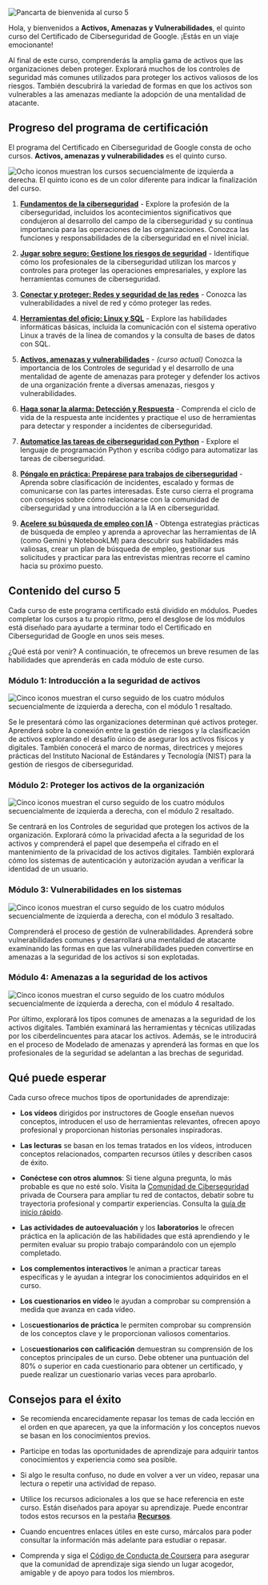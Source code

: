 

![Pancarta de bienvenida al curso 5](https://d3c33hcgiwev3.cloudfront.net/imageAssetProxy.v1/JHKvYxuQQH6aVm7N2wZH0g_0c757a03bb754e50bac674ccb67d1ef1_x-cert-image_Welcome-banner-C5.png?expiry=1757980800000&hmac=X0J5GNhP8C4nP3T8pO7tpZDlG1A-ZGQ2NcPnGaNholU)

Hola, y bienvenidos a **Activos, Amenazas y Vulnerabilidades**, el quinto curso del Certificado de Ciberseguridad de Google. ¡Estás en un viaje emocionante!

Al final de este curso, comprenderás la amplia gama de activos que las organizaciones deben proteger. Explorará muchos de los controles de seguridad más comunes utilizados para proteger los activos valiosos de los riesgos. También descubrirá la variedad de formas en que los activos son vulnerables a las amenazas mediante la adopción de una mentalidad de atacante.

## Progreso del programa de certificación

El programa del Certificado en Ciberseguridad de Google consta de ocho cursos. **Activos, amenazas y vulnerabilidades** es el quinto curso.

![Ocho iconos muestran los cursos secuencialmente de izquierda a derecha. El quinto icono es de un color diferente para indicar la finalización del curso.](https://d3c33hcgiwev3.cloudfront.net/imageAssetProxy.v1/TK245wT4SlW4cjkWJSxqdA_5f62cb6dfa764f92b75beb92cdfbe7f1_S33G007.png?expiry=1757980800000&hmac=slMpKeajbFpTI2qgYn2qtLI5KEdgjK-fD3SYaONgTFA)

1. [**Fundamentos de la ciberseguridad**](https://www.coursera.org/learn/foundations-of-cybersecurity/home/week/1) - Explore la profesión de la ciberseguridad, incluidos los acontecimientos significativos que condujeron al desarrollo del campo de la ciberseguridad y su continua importancia para las operaciones de las organizaciones. Conozca las funciones y responsabilidades de la ciberseguridad en el nivel inicial.
    
2. [**Jugar sobre seguro: Gestione los riesgos de seguridad**](https://www.coursera.org/learn/manage-security-risks/home/week/1) - Identifique cómo los profesionales de la ciberseguridad utilizan los marcos y controles para proteger las operaciones empresariales, y explore las herramientas comunes de ciberseguridad.
    
3. [**Conectar y proteger: Redes y seguridad de las redes**](https://www.coursera.org/learn/networks-and-network-security/home/week/1) - Conozca las vulnerabilidades a nivel de red y cómo proteger las redes.
    
4. [**Herramientas del oficio: Linux y SQL**](https://www.coursera.org/learn/linux-and-sql/home/week/1) - Explore las habilidades informáticas básicas, incluida la comunicación con el sistema operativo Linux a través de la línea de comandos y la consulta de bases de datos con SQL.
    
5. [**Activos, amenazas y vulnerabilidades**](https://www.coursera.org/learn/assets-threats-and-vulnerabilities/home/week/1) - _(curso actual)_ Conozca la importancia de los Controles de seguridad y el desarrollo de una mentalidad de agente de amenazas para proteger y defender los activos de una organización frente a diversas amenazas, riesgos y vulnerabilidades.
    
6. [**Haga sonar la alarma: Detección y Respuesta**](https://www.coursera.org/learn/detection-and-response/home/week/1) - Comprenda el ciclo de vida de la respuesta ante incidentes y practique el uso de herramientas para detectar y responder a incidentes de ciberseguridad.
    
7. [**Automatice las tareas de ciberseguridad con Python**](https://www.coursera.org/learn/automate-cybersecurity-tasks-with-python/home/week/1) - Explore el lenguaje de programación Python y escriba código para automatizar las tareas de ciberseguridad.
    
8. [**Póngalo en práctica: Prepárese para trabajos de ciberseguridad**](https://www.coursera.org/learn/prepare-for-cybersecurity-jobs/home/week/1) - Aprenda sobre clasificación de incidentes, escalado y formas de comunicarse con las partes interesadas. Este curso cierra el programa con consejos sobre cómo relacionarse con la comunidad de ciberseguridad y una introducción a la IA en ciberseguridad.
    
9. [**Acelere su búsqueda de empleo con IA**](https://www.coursera.org/learn/accelerate-your-job-search-with-ai/home/module/1) - Obtenga estrategias prácticas de búsqueda de empleo y aprenda a aprovechar las herramientas de IA (como Gemini y NotebookLM) para descubrir sus habilidades más valiosas, crear un plan de búsqueda de empleo, gestionar sus solicitudes y practicar para las entrevistas mientras recorre el camino hacia su próximo puesto.
    

## Contenido del curso 5

Cada curso de este programa certificado está dividido en módulos. Puedes completar los cursos a tu propio ritmo, pero el desglose de los módulos está diseñado para ayudarte a terminar todo el Certificado en Ciberseguridad de Google en unos seis meses.

¿Qué está por venir? A continuación, te ofrecemos un breve resumen de las habilidades que aprenderás en cada módulo de este curso.

### **Módulo 1: Introducción a la seguridad de activos**

![Cinco iconos muestran el curso seguido de los cuatro módulos secuencialmente de izquierda a derecha, con el módulo 1 resaltado.](https://d3c33hcgiwev3.cloudfront.net/imageAssetProxy.v1/SpqztdB_S_ObXtyoUmvedA_c80172e955884f40a70870fb98bfe0f1_cO_ReRMNThxDgIvJ7D7C30S7CoqiBIStqcJ0fHZQq_HEnhMmnxECthgup2S2eff5SyigkYw6vlSi6i5qPiBZhPCjJzxFYQxIHtXk7YyqBqIgy2C6SB97q7DxZzbHUyw_3K0dlReKbNeS05snmQhW1Ss?expiry=1757980800000&hmac=e20pOFGVt9QGO8BVKMo_RT1aQ3J1ZvpEi5BbLH2Dk6M)

Se le presentará cómo las organizaciones determinan qué activos proteger. Aprenderá sobre la conexión entre la gestión de riesgos y la clasificación de activos explorando el desafío único de asegurar los activos físicos y digitales. También conocerá el marco de normas, directrices y mejores prácticas del Instituto Nacional de Estándares y Tecnología (NIST) para la gestión de riesgos de ciberseguridad.

### **Módulo 2: Proteger los activos de la organización**

![Cinco iconos muestran el curso seguido de los cuatro módulos secuencialmente de izquierda a derecha, con el módulo 2 resaltado.](https://d3c33hcgiwev3.cloudfront.net/imageAssetProxy.v1/lZ8MS7o6Q1uRIV-Ib4SO1g_55a2992cc0084c399d1988fe251c21f1_41g2_0VrUyj0cOmP539egHboeQuLVbD-2ZJCVJF4mCiEpjMCxqzQHDievDLfJ-EdQvntYTR48CdQAIuQ0cmTTYIXSnRhWd4NovdXZR7dTIHgN6c44Yr_yfpjnRiCB_XUs07Dje7IimWhuGPFQ6pTrAQ?expiry=1757980800000&hmac=828VHSiAnTr9wLIjqxGvRE_BzGMrC9ZE11KhWQ-DsTU)

Se centrará en los Controles de seguridad que protegen los activos de la organización. Explorará cómo la privacidad afecta a la seguridad de los activos y comprenderá el papel que desempeña el cifrado en el mantenimiento de la privacidad de los activos digitales. También explorará cómo los sistemas de autenticación y autorización ayudan a verificar la identidad de un usuario.

### **Módulo 3: Vulnerabilidades en los sistemas**

![Cinco iconos muestran el curso seguido de los cuatro módulos secuencialmente de izquierda a derecha, con el módulo 3 resaltado.](https://d3c33hcgiwev3.cloudfront.net/imageAssetProxy.v1/vj6PsvgSSxKRakVNVhBCFw_c7c238ec6ae44f199eacf0333d82a3f1_tQYQq8MKk5JqQ49egqooschVaA5d3yG3QoMEcy8iRSNahW6iJXRezwQf9fWqq8NSmBEVLxUNyiE3VR9m5srnTJpAPIcfE7BSO_bbkDWCbvpCK55fYRpvK-5ipuJf9uFUqYzpeYd4nJ82WUn6j7VWuZk?expiry=1757980800000&hmac=VR4VNCJ112jEG0M6nD3rvitso3UxLFW8KLPi0BautfA)

Comprenderá el proceso de gestión de vulnerabilidades. Aprenderá sobre vulnerabilidades comunes y desarrollará una mentalidad de atacante examinando las formas en que las vulnerabilidades pueden convertirse en amenazas a la seguridad de los activos si son explotadas.

### **Módulo 4: Amenazas a la seguridad de los activos**

![Cinco iconos muestran el curso seguido de los cuatro módulos secuencialmente de izquierda a derecha, con el módulo 4 resaltado.](https://d3c33hcgiwev3.cloudfront.net/imageAssetProxy.v1/wo3EXijcQVCluaQFGetGrw_8175a0bbd60e4ed8bcdb03f59d69b9f1_mALsOa9bx8Zua1T41IOBnpU5a4pthdDvp73iHg_2RPcMr7b8_0epS0IXmnuuu4GfJzuYOq2-hU6NxSWfKcUBhqUMHC_1g-ffpFkgTV5vReVtM3sQm1WzYlXAKCRFl-a9HDWf7Iw6-KBWUBYo3l_mieg?expiry=1757980800000&hmac=kzCYZEHJ98IoH_GfjQ27fIjAGkNijQ3Jp9kdICULlCs)

Por último, explorará los tipos comunes de amenazas a la seguridad de los activos digitales. También examinará las herramientas y técnicas utilizadas por los ciberdelincuentes para atacar los activos. Además, se le introducirá en el proceso de Modelado de amenazas y aprenderá las formas en que los profesionales de la seguridad se adelantan a las brechas de seguridad.

## Qué puede esperar

Cada curso ofrece muchos tipos de oportunidades de aprendizaje:

- **Los vídeos** dirigidos por instructores de Google enseñan nuevos conceptos, introducen el uso de herramientas relevantes, ofrecen apoyo profesional y proporcionan historias personales inspiradoras.
    
- **Las lecturas** se basan en los temas tratados en los vídeos, introducen conceptos relacionados, comparten recursos útiles y describen casos de éxito.
    
- **Conéctese con otros alumnos**: Si tiene alguna pregunta, lo más probable es que no esté solo. Visita la [Comunidad de Ciberseguridad](http://www.coursera.support/s/group-invite?id=MEY5VkgwMDAwMDAwMWMxMEFB) privada de Coursera para ampliar tu red de contactos, debatir sobre tu trayectoria profesional y compartir experiencias. Consulta la [guía de inicio rápido](https://www.coursera.support/s/article/Community-Quick-Start-Guide).
    
- **Las actividades de autoevaluación** y los **laboratorios** le ofrecen práctica en la aplicación de las habilidades que está aprendiendo y le permiten evaluar su propio trabajo comparándolo con un ejemplo completado.
    
- **Los complementos interactivos** le animan a practicar tareas específicas y le ayudan a integrar los conocimientos adquiridos en el curso.
    
- **Los cuestionarios en vídeo** le ayudan a comprobar su comprensión a medida que avanza en cada vídeo.
    
- Los**cuestionarios de práctica** le permiten comprobar su comprensión de los conceptos clave y le proporcionan valiosos comentarios.
    
- Los**cuestionarios con calificación** demuestran su comprensión de los conceptos principales de un curso. Debe obtener una puntuación del 80% o superior en cada cuestionario para obtener un certificado, y puede realizar un cuestionario varias veces para aprobarlo.
    

## Consejos para el éxito

- Se recomienda encarecidamente repasar los temas de cada lección en el orden en que aparecen, ya que la información y los conceptos nuevos se basan en los conocimientos previos.
    
- Participe en todas las oportunidades de aprendizaje para adquirir tantos conocimientos y experiencia como sea posible.
    
- Si algo le resulta confuso, no dude en volver a ver un vídeo, repasar una lectura o repetir una actividad de repaso.
    
- Utilice los recursos adicionales a los que se hace referencia en este curso. Están diseñados para apoyar su aprendizaje. Puede encontrar todos estos recursos en la pestaña [**Recursos**](https://www.coursera.org/learn/assets-threats-and-vulnerabilities/resources/4ypPt).
    
- Cuando encuentres enlaces útiles en este curso, márcalos para poder consultar la información más adelante para estudiar o repasar.
    
- Comprenda y siga el [Código de Conducta de Coursera](https://www.coursera.support/s/article/208280036-Coursera-Code-of-Conduct?) para asegurar que la comunidad de aprendizaje siga siendo un lugar acogedor, amigable y de apoyo para todos los miembros.